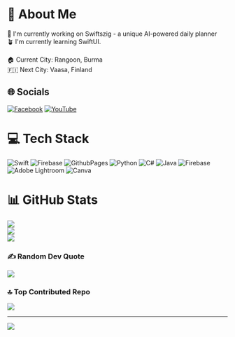 # 💫 About Me
🥽 I'm currently working on Swiftszig - a unique AI-powered daily planner<br>🪴 I'm currently learning SwiftUI.<br><br>🏠 Current City: Rangoon, Burma<br>🇫🇮 Next City: Vaasa, Finland


## 🌐 Socials
[![Facebook](https://img.shields.io/badge/Facebook-%231877F2.svg?logo=Facebook&logoColor=white)](https://facebook.com/KaungZinLin) [![YouTube](https://img.shields.io/badge/YouTube-%23FF0000.svg?logo=YouTube&logoColor=white)](https://youtube.com/@UCc-Ezs4Ht-wFBaKx0snwFhQ) 

# 💻 Tech Stack
![Swift](https://img.shields.io/badge/swift-F54A2A?style=for-the-badge&logo=swift&logoColor=white) ![Firebase](https://img.shields.io/badge/firebase-%23039BE5.svg?style=for-the-badge&logo=firebase) ![GithubPages](https://img.shields.io/badge/github%20pages-121013?style=for-the-badge&logo=github&logoColor=white) ![Python](https://img.shields.io/badge/python-3670A0?style=for-the-badge&logo=python&logoColor=ffdd54) ![C#](https://img.shields.io/badge/c%23-%23239120.svg?style=for-the-badge&logo=csharp&logoColor=white) ![Java](https://img.shields.io/badge/java-%23ED8B00.svg?style=for-the-badge&logo=openjdk&logoColor=white) ![Firebase](https://img.shields.io/badge/firebase-a08021?style=for-the-badge&logo=firebase&logoColor=ffcd34) ![Adobe Lightroom](https://img.shields.io/badge/Adobe%20Lightroom-31A8FF.svg?style=for-the-badge&logo=Adobe%20Lightroom&logoColor=white) ![Canva](https://img.shields.io/badge/Canva-%2300C4CC.svg?style=for-the-badge&logo=Canva&logoColor=white)
# 📊 GitHub Stats
![](https://github-readme-stats.vercel.app/api?username=KaungZinLin&theme=dark&hide_border=false&include_all_commits=true&count_private=true)<br/>
![](https://github-readme-streak-stats.herokuapp.com/?user=KaungZinLin&theme=dark&hide_border=false)<br/>
![](https://github-readme-stats.vercel.app/api/top-langs/?username=KaungZinLin&theme=dark&hide_border=false&include_all_commits=true&count_private=true&layout=compact)

### ✍️ Random Dev Quote
![](https://quotes-github-readme.vercel.app/api?type=horizontal&theme=dark)

### 🔝 Top Contributed Repo
![](https://github-contributor-stats.vercel.app/api?username=KaungZinLin&limit=5&theme=dark&combine_all_yearly_contributions=true)

---
[![](https://visitcount.itsvg.in/api?id=KaungZinLin&icon=0&color=0)](https://visitcount.itsvg.in)

<!-- Proudly created with GPRM ( https://gprm.itsvg.in ) -->
